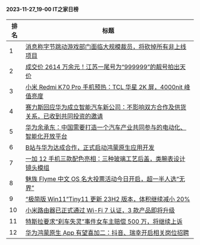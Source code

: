 #### 2023-11-27_19-00  IT之家日榜

| 排名 | 标题|
| --- | ---|
| 1 | [消息称字节跳动游戏部门面临大规模裁员，将砍掉所有非上线项目](https://www.ithome.com/0/735/164.htm) |
| 2 | [成交价 2614 万余元！江苏一尾号为“999999”的靓号拍出天价](https://www.ithome.com/0/735/155.htm) |
| 3 | [小米 Redmi K70 Pro 手机预热：TCL 华星 2K 屏，4000nit 峰值亮度](https://www.ithome.com/0/735/216.htm) |
| 4 | [赛力斯回应华为成立智能汽车新公司：不影响双方合作及供货关系，已收到共同投资的邀请](https://www.ithome.com/0/735/165.htm) |
| 5 | [华为余承东：中国需要打造一个汽车产业共同参与的电动化、智能化开放平台](https://www.ithome.com/0/735/154.htm) |
| 6 | [B站与华为达成合作，正式启动鸿蒙原生应用开发](https://www.ithome.com/0/735/244.htm) |
| 7 | [一加 12 手机三款配色亮相：三种玻璃工艺后盖，类腕表设计镜头模组](https://www.ithome.com/0/735/235.htm) |
| 8 | [魅族 Flyme 中文 OS 名大投票活动今日开启，超一半人选“无界”](https://www.ithome.com/0/735/254.htm) |
| 9 | [“极简版 Win11”Tiny11 更新 23H2 版本，体积继续减小 20%](https://www.ithome.com/0/735/171.htm) |
| 10 | [小米路由器已正式通过 Wi-Fi 7 认证，3 款产品即将升级](https://www.ithome.com/0/735/263.htm) |
| 11 | [特斯拉要求“刹车失灵”事件女车主赔偿 500 万，将继续上诉](https://www.ithome.com/0/735/258.htm) |
| 12 | [华为鸿蒙原生 App 有望喜加二：抖音、瑞幸开启相关岗位招聘](https://www.ithome.com/0/735/170.htm) |
